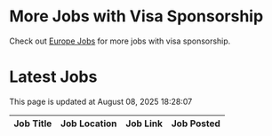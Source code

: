 # More Jobs with Visa Sponsorship

Check out [Europe Jobs](https://github.com/sureshparimi/europejobs#latest-jobs) for more jobs with visa sponsorship.

# Latest Jobs

This page is updated at August 08, 2025 18:28:07

| Job Title | Job Location | Job Link | Job Posted |
| --- | --- | --- | --- |
